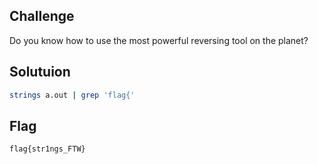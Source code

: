 ## Challenge
Do you know how to use the most powerful reversing tool on the planet?

## Solutuion
```bash
strings a.out | grep 'flag{'
```

## Flag 
``flag{str1ngs_FTW}``